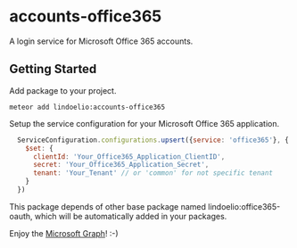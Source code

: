 # accounts-office365

A login service for Microsoft Office 365 accounts.

## Getting Started

Add package to your project.
```shellscript
meteor add lindoelio:accounts-office365
```

Setup the service configuration for your Microsoft Office 365 application.
```javascript
  ServiceConfiguration.configurations.upsert({service: 'office365'}, {
    $set: {
      clientId: 'Your_Office365_Application_ClientID',
      secret: 'Your_Office365_Application_Secret',
      tenant: 'Your_Tenant' // or 'common' for not specific tenant
    }
  })
```

This package depends of other base package named lindoelio:office365-oauth, which will be automatically added in your packages.

Enjoy the [Microsoft Graph](https://developer.microsoft.com/en-us/graph/docs/concepts/overview)! :-)